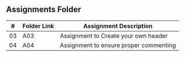 ## Assignments Folder

|   #   | Folder Link |         Assignment Description           |
| :---: | ----------- | -----------------------------------------|
|  03   |     A03     |   Assignment to Create your own header   |
|  04   |     A04     |   Assignment to ensure proper commenting | 
